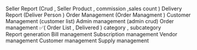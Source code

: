 Seller Report (Crud , Seller Product , commission ,sales count )
Delivery Report (Deliver Person )
Order Management (Order Managment  )
Customer Management (customer list)
Admin management (admin crud)
Order management ✅(
    Order List , 
    Delivered
)
category  , subcategory  
Report generation
Bill management
Subscription management
Vendor management
Customer management
Supply management